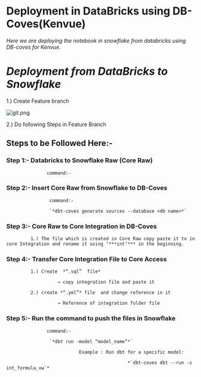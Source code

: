 # Deployment in DataBricks using DB-Coves(Kenvue)
*Here we are deploying the notebook in snowflake from databricks using DB-coves for Kenvue.*

# *Deployment from DataBricks to Snowflake*

1.) Create Feature branch 

![git.png](attachment:ff27f7f3-028a-4922-b0fb-91d57f547078:39c96106-fecc-423f-a73b-7edfbdc867a1.png)

2.) Do following Steps in Feature Branch

## Steps to be Followed Here:-

### Step 1:- Databricks to Snowflake Raw (Core Raw)

                   command:-

               

### Step 2:- Insert Core Raw from Snowflake to DB-Coves

                    command:- 

                    `*dbt-coves generate sources --database <db name>*`

### Step 3:- Core Raw to Core Integration in DB-Coves

             1.) The file which is created in Core Raw copy paste it to in core Integration and rename it using ‘***int’*** in the beginning.

### Step 4:- Transfer Core Integration File to Core Access

             1.) Create  *“.sql”  file* 

                       → copy integration file and paste it 

             2.) create *“.yml”* file  and change reference in it 

                       → Reference of integration folder file 

### Step 5:- Run the command to push the files in Snowflake

                   command:- 

                    `*dbt run -model “model_name”*` 

                               Example : Run dbt for a specific model:

                                                 *`dbt-coves dbt --run -s int_formula_vw`*